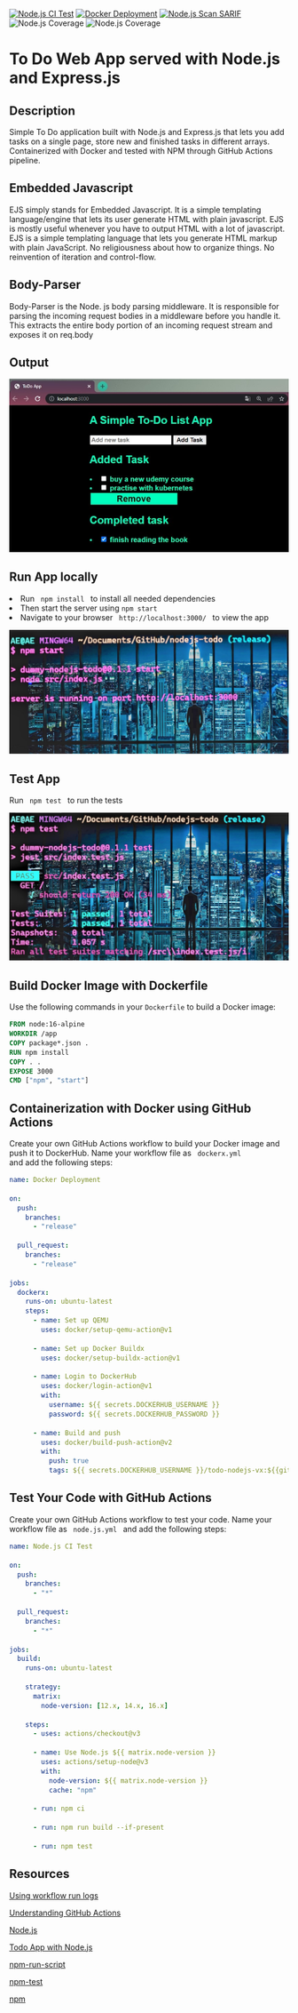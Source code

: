 [![Node.js CI Test](https://github.com/devenes/node-js-dummy-test/actions/workflows/node.js.yml/badge.svg)](https://github.com/devenes/node-js-dummy-test/actions/workflows/node.js.yml) [![Docker Deployment](https://github.com/devenes/node-js-dummy-test/actions/workflows/dockerx.yml/badge.svg)](https://github.com/devenes/node-js-dummy-test/actions/workflows/dockerx.yml) [![Node.js Scan SARIF](https://github.com/devenes/node-js-dummy-test/actions/workflows/node.js.scan.yml/badge.svg)](https://github.com/devenes/node-js-dummy-test/actions/workflows/node.js.scan.yml) ![Node.js Coverage](https://github.com/npm/cli/actions/workflows/ci.yml/badge.svg) ![Node.js Coverage](https://img.shields.io/static/v1?label=npm&message=v16.0.0&color=red&logo=npm)

# To Do Web App served with Node.js and Express.js

## Description

Simple To Do application built with Node.js and Express.js that lets you add tasks on a single page, store new and finished tasks in different arrays. Containerized with Docker and tested with NPM through GitHub Actions pipeline.

## Embedded Javascript

EJS simply stands for Embedded Javascript. It is a simple templating language/engine that lets its user generate HTML with plain javascript. EJS is mostly useful whenever you have to output HTML with a lot of javascript. EJS is a simple templating language that lets you generate HTML markup with plain JavaScript. No religiousness about how to organize things. No reinvention of iteration and control-flow.

## Body-Parser

Body-Parser is the Node. js body parsing middleware. It is responsible for parsing the incoming request bodies in a middleware before you handle it. This extracts the entire body portion of an incoming request stream and exposes it on req.body

## Output

![png](./readme/todo.jpg)

## Run App locally

<li> Run <code> npm install </code> to install all needed dependencies </li>

<li> Then start the server using <code>npm start</code> </li>

<li> Navigate to your browser <code> http://localhost:3000/ </code> to view the app </li>

![start](./readme/start.jpg)

## Test App

Run <code> npm test </code> to run the tests

![test](./readme/test.jpg)

## Build Docker Image with Dockerfile

Use the following commands in your `Dockerfile` to build a Docker image:

```dockerfile
FROM node:16-alpine
WORKDIR /app
COPY package*.json .
RUN npm install
COPY . .
EXPOSE 3000
CMD ["npm", "start"]
```

## Containerization with Docker using GitHub Actions

Create your own GitHub Actions workflow to build your Docker image and push it to DockerHub. Name your workflow file as <code> dockerx.yml </code> and add the following steps:

```yml
name: Docker Deployment

on:
  push:
    branches:
      - "release"

  pull_request:
    branches:
      - "release"

jobs:
  dockerx:
    runs-on: ubuntu-latest
    steps:
      - name: Set up QEMU
        uses: docker/setup-qemu-action@v1

      - name: Set up Docker Buildx
        uses: docker/setup-buildx-action@v1

      - name: Login to DockerHub
        uses: docker/login-action@v1
        with:
          username: ${{ secrets.DOCKERHUB_USERNAME }}
          password: ${{ secrets.DOCKERHUB_PASSWORD }}

      - name: Build and push
        uses: docker/build-push-action@v2
        with:
          push: true
          tags: ${{ secrets.DOCKERHUB_USERNAME }}/todo-nodejs-vx:${{github.run_number}}
```

## Test Your Code with GitHub Actions

Create your own GitHub Actions workflow to test your code. Name your workflow file as <code> node.js.yml </code> and add the following steps:

```yml
name: Node.js CI Test

on:
  push:
    branches:
      - "*"

  pull_request:
    branches:
      - "*"

jobs:
  build:
    runs-on: ubuntu-latest

    strategy:
      matrix:
        node-version: [12.x, 14.x, 16.x]

    steps:
      - uses: actions/checkout@v3

      - name: Use Node.js ${{ matrix.node-version }}
        uses: actions/setup-node@v3
        with:
          node-version: ${{ matrix.node-version }}
          cache: "npm"

      - run: npm ci

      - run: npm run build --if-present

      - run: npm test
```

## Resources

[Using workflow run logs](https://docs.github.com/en/actions/monitoring-and-troubleshooting-workflows/using-workflow-run-logs)

[Understanding GitHub Actions](https://docs.github.com/en/actions/learn-github-actions/understanding-github-actions)

[Node.js](https://www.yusufsezer.com.tr/node-js-npm/)

[Todo App with Node.js](https://medium.com/@atingenkay/creating-a-todo-app-with-node-js-express-8fa51f39b16f)

[npm-run-script](https://docs.npmjs.com/cli/v8/commands/npm-run-script)

[npm-test](https://docs.npmjs.com/cli/v8/commands/npm-test)

[npm](https://www.npmjs.com/)
